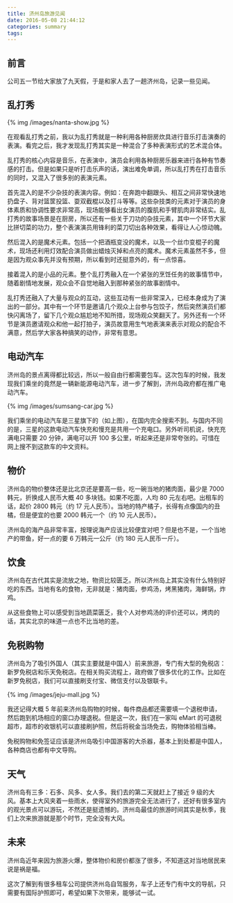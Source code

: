 ```yaml
---
title: 济州岛旅游见闻
date: 2016-05-08 21:44:12
categories: summary
tags:
---
```


## 前言

公司五一节给大家放了九天假，于是和家人去了一趟济州岛，记录一些见闻。

## 乱打秀

{% img /images/nanta-show.jpg %}

在观看乱打秀之前，我以为乱打秀就是一种利用各种厨房炊具进行音乐打击演奏的表演。看完之后，我才发现乱打秀其实是一种混合了多种表演形式的艺术混合体。

乱打秀的核心内容是音乐，在表演中，演员会利用各种厨房乐器来进行各种有节奏感的打击。但是如果只是听打击乐声的话，演出难免单调，所以乱打秀在打击音乐的同时，又混入了很多别的表演元素。

首先混入的是不少杂技的表演内容。例如：在奔跑中翻跟头、相互之间非常快速地扔盘子、背对篮筐投篮、耍双截棍以及打斗等等。这些杂技类的元素对于演员的身体素质和协调性要求非常高，现场能够看出女演员的腹肌和手臂肌肉非常结实。乱打秀的故事场景是在厨房，所以还有一些关于刀功的杂技元素，其中一个环节大家比拼切菜的功力，整个表演演员用锋利的菜刀切出各种效果，看得让人心惊动魄。

然后混入的是魔术元素。包括一个把酒瓶变没的魔术，以及一个丝巾变棍子的魔术，现场还利用灯效配合演员做出蜡烛灭掉和点亮的魔术。魔术元素虽然不多，但是因为观众事先并没有预期，所以看到时还挺意外的，有一点惊喜。

接着混入的是小品的元素。整个乱打秀融入在一个紧张的烹饪任务的故事情节中，随着剧情地发展，观众会不自觉地融入到那种紧张的故事剧情中。

乱打秀还融入了大量与观众的互动，这些互动有一些非常深入，已经本身成为了演出的一部分。其中有一个环节是邀请几个观众上台参与包饺子，然后突然演员们都快闪离场了，留下几个观众尴尬地不知所措，现场观众笑翻天了。另外还有一个环节是演员邀请观众和他一起打拍子，演员故意用生气地表演来表示对观众的配合不满意，然后学大家各种搞笑的动作，非常有意思。

## 电动汽车

济州岛的景点离得都比较远，所以一般自由行都需要包车。这次包车的时候，我发现我们乘坐的竟然是一辆新能源电动汽车，进一步了解到，济州岛政府都在推广电动汽车。

{% img /images/sumsang-car.jpg %}

我们乘坐的电动汽车是三星旗下的（如上图），在国内完全搜索不到。与国内不同的是，三星的这款电动汽车快充和慢充是共用一个充电口。另外听司机说，快充充满电只需要 20 分钟，满电可以开 100 多公里，听起来还是非常夸张的。可惜在网上搜不到这款车的中文资料。

## 物价

济州岛的物价整体还是比北京还是要高一些，吃一碗当地的猪肉面，最少是 7000 韩元，折换成人民币大概 40 多块钱。如果不吃面，人均 80 元左右吧。出租车的话，起价 2800 韩元（约 17 元人民币）。当地的特产橘子，长得有点像国内的丑橘，但是便宜的也要 2000 韩元一个（约 10 元人民币）。

济州岛的海产品非常丰富，按理说海产应该比较便宜对吧？但是也不是，一个当地产的带鱼，好一点的要 6 万韩元一公斤（约 180 元人民币一斤）。

## 饮食

济州岛在古代其实是流放之地，物资比较匮乏。所以济州岛上其实没有什么特别好吃的东西。当地有名的食物，无非就是：猪肉面，参鸡汤，烤黑猪肉，海鲜锅，炸鸡。

从这些食物上可以感受到当地蔬菜匮乏，我个人对参鸡汤的评价还可以，烤肉的话，其实北京的味道一点也不比当地的差。

## 免税购物

济州岛为了吸引外国人（其实主要就是中国人）前来旅游，专门有大型的免税店：新罗免税店和乐天免税店。在相关购买流程上，政府做了很多优化的工作。比如在新罗免税店，我们可以直接刷支付宝、微信支付以及银联卡。

{% img /images/jeju-mall.jpg %}

我还记得大概 5 年前来济州岛购物的时候，每件商品都还需要填一个退税申请，然后跑到机场相应的窗口办理退税。但是这一次，我们在一家叫 eMart 的可退税超市，超市的收银机可以直接刷护照，然后将税金当场免去，购物体验相当棒。

免税购物和免签证应该是济州岛吸引中国游客的大杀器，基本上到处都是中国人，各种商店也都有中文导购。

## 天气

济州岛有三多：石多、风多、女人多。我们去的第二天就赶上了接近 9 级的大风。基本上大风夹着一些雨水，使得室外的旅游完全无法进行了，还好有很多室内的观光景点可以游玩，不然还是挺遗憾的。济州岛最佳的旅游时间其实是秋季，我们上次来旅游就是那个时节，完全没有大风。

## 未来

济州岛近年来因为旅游火爆，整体物价和房价都涨了很多，不知道这对当地居民来说是祸是福。

这次了解到有很多租车公司提供济州岛自驾服务，车子上还专门有中文的导航，只需要有国际护照即可，希望如果下次带来，能够试一试。


